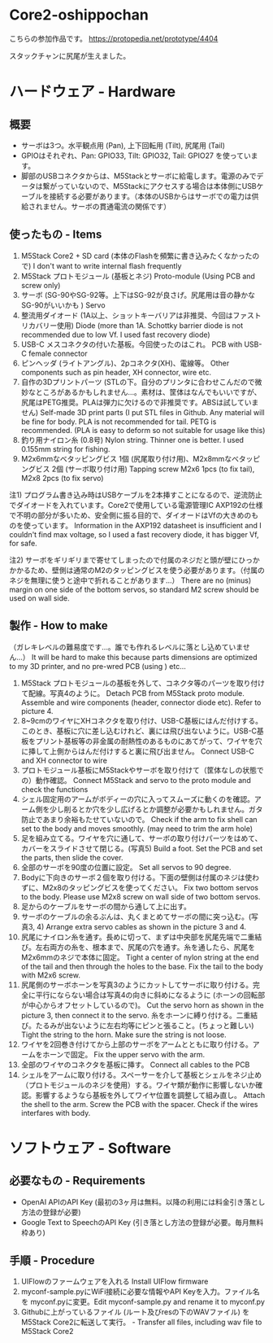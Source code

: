 # Core2-oshippochan

こちらの参加作品です。
https://protopedia.net/prototype/4404

スタックチャンに尻尾が生えました。

# ハードウェア - Hardware
## 概要
- サーボは3つ。水平観点用 (Pan), 上下回転用 (Tilt), 尻尾用 (Tail)
- GPIOはそれぞれ、Pan: GPIO33, Tilt: GPIO32, Tail: GPIO27 を使っています。
- 脚部のUSBコネクタからは、M5Stackとサーボに給電します。電源のみでデータは繋がっていないので、M5Stackにアクセスする場合は本体側にUSBケーブルを接続する必要があります。（本体のUSBからはサーボでの電力は供給されません。サーボの貫通電流の関係です）

## 使ったもの - Items
1. M5Stack Core2 + SD card (本体のFlashを頻繁に書き込みたくなかったので) I don't want to write internal flash frequently
2. M5Stack プロトモジュール (基板とネジ) Proto-module (Using PCB and screw only)
1. サーボ (SG-90やSG-92等。上下はSG-92が良さげ。尻尾用は音の静かなSG-90がいいかも ) Servo
1. 整流用ダイオード (1A以上、ショットキーバリアは非推奨、今回はファストリカバリー使用) Diode (more than 1A. Schottky barrier diode is not recommended due to low Vf. I used fast recovery diode)
1. USB-C メスコネクタの付いた基板。今回使ったのはこれ。 PCB with USB-C female connector
1. ピンヘッダ (ライトアングル)、2pコネクタ(XH)、電線等。 Other components such as pin header, XH connector, wire etc.
1. 自作の3Dプリントパーツ (STLの下。自分のプリンタに合わせこんだので微妙なところがあるかもしれません…。素材は、筐体はなんでもいいですが、尻尾はPETG推奨。PLAは弾力に欠けるので非推奨です。ABSは試していません) Self-made 3D print parts (I put STL files in Github. Any material will be fine for body. PLA is not recommended for tail. PETG is recommended. (PLA is easy to deform so not suitable for usage like this)
1. 釣り用ナイロン糸 (0.8号) Nylon string. Thinner one is better. I used 0.155mm string for fishing.
1. M2x6mmなべタッピングビス 1個 (尻尾取り付け用)、M2x8mmなべタッピングビス 2個 (サーボ取り付け用) Tapping screw M2x6 1pcs (to fix tail), M2x8 2pcs (to fix servo)

注1) プログラム書き込み時はUSBケーブルを2本挿すことになるので、逆流防止でダイオードを入れています。Core2で使用している電源管理IC AXP192の仕様で不明の部分が多いため、安全側に振る目的で、ダイオードはVfの大きめのものを使っています。 Information in the AXP192 datasheet is insufficient and I couldn't find max voltage, so I used a fast recovery diode, it has bigger Vf, for safe. 

注2) サーボをギリギリまで寄せてしまったので付属のネジだと頭が壁にひっかかかるため、壁側は通常のM2のタッピングビスを使う必要があります。（付属のネジを無理に使うと途中で折れることがあります…） There are no (minus) margin on one side of the bottom servos, so standard M2 screw should be used on wall side.

## 製作 - How to make
（ガレキレベルの難易度です…。誰でも作れるレベルに落とし込めていません…） It will be hard to make this because parts dimensions are optimized to my 3D printer, and no pre-wred PCB (using ) etc...

1. M5Stack プロトモジュールの基板を外して、コネクタ等のパーツを取り付けて配線。写真4のように。 Detach PCB from M5Stack proto module. Assemble and wire components (header, connector diode etc). Refer to picture 4.
1. 8~9cmのワイヤにXHコネクタを取り付け、USB-C基板にはんだ付けする。このとき、基板に穴に差し込むけれど、裏には飛び出ないように。USB-C基板をプリント基板等の非金属の耐熱性のあるものにあてがって、ワイヤを穴に挿して上側からはんだ付けすると裏に飛び出ません。 Connect USB-C and XH connector to wire
1. プロトモジュール基板にM5Stackやサーボを取り付けて（筐体なしの状態での）動作確認。 Connect M5Stack and servo to the proto module and check the functions
1. シェル固定用のアームがボディーの穴に入ってスムーズに動くのを確認。アーム側を少し削るとか穴を少し広げるとか調整が必要かもしれません。ガタ防止であまり余裕もたせていないので。 Check if the arm to fix shell can set to the body and moves smoothly. (may need to trim the arm hole)
1. 足を組み立てる。ワイヤを穴に通して、サーボの取り付けパーツをはめて、カバーをスライドさせて閉じる。(写真5) Build a foot. Set the PCB and set the parts, then slide the cover.
1. 全部のサーボを90度の位置に設定。 Set all servos to 90 degree.
1. Bodyに下向きのサーボ２個を取り付ける。下面の壁側は付属のネジは使わずに、M2x8のタッピングビスを使ってください。 Fix two bottom servos to the body. Please use M2x8 screw on wall side of two bottom servos.
1. 足からのケーブルをサーボの間から通して上に出す。
1. サーボのケーブルの余るぶんは、丸くまとめてサーボの間に突っ込む。(写真3, 4) Arrange extra servo cables as shown in the picture 3 and 4.
1. 尻尾にナイロン糸を通す。長めに切って、まずは中央部を尻尾先端で二重結び。左右両方の糸を、根本まで、尻尾の穴を通す。糸を通したら、尻尾をM2x6mmのネジで本体に固定。 Tight a center of nylon string at the end of the tail and then through the holes to the base. Fix the tail to the body with M2x6 screw.
1. 尻尾側のサーボホーンを写真3のようにカットしてサーボに取り付ける。完全に平行にならない場合は写真4の向きに斜めになるように (ホーンの回転部が中心からオフセットしているので)。 Cut the servo horn as shown in the picture 3, then connect it to the servo.
糸をホーンに縛り付ける。二重結び。たるみが出ないように左右均等にピンと張ること。(ちょっと難しい) Tight the string to the horn. Make sure the string is not loose.
1. ワイヤを2回巻き付けてから上部のサーボをアームとともに取り付ける。アームをホーンで固定。 Fix the upper servo with the arm.
1. 全部のワイヤのコネクタを基板に挿す。 Connect all cables to the PCB
1. シェルをアームに取り付ける。スペーサーを介して基板とシェルをネジ止め（プロトモジュールのネジを使用）する。ワイヤ類が動作に影響しないか確認。影響するようなら基板を外してワイヤ位置を調整して組み直し。 Attach the shell to the arm. Screw the PCB with the spacer. Check if the wires interfares with body.

# ソフトウェア - Software
## 必要なもの - Requirements
- OpenAI APIのAPI Key (最初の3ヶ月は無料。以降の利用には料金引き落とし方法の登録が必要)
- Google Text to SpeechのAPI Key (引き落とし方法の登録が必要。毎月無料枠あり)

## 手順 - Procedure
1. UIFlowのファームウェアを入れる Install UIFlow firmware
2. myconf-sample.pyにWiFi接続に必要な情報やAPI Keyを入力。ファイル名を myconf.pyに変更。Edit myconf-sample.py and rename it to myconf.py
1. Githubに上がっているファイル (ルート及びresの下のWAVファイル) をM5Stack Core2に転送して実行。 - Transfer all files, including wav file to M5Stack Core2
